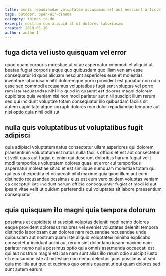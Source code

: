 ```yaml
---
title: omnis repudiandae voluptatem accusamus est aut nesciunt article 556
tags: outdoor, open-air-cinema
category: things-to-do
excerpt: nostrum cum aliquid at ut dolores laboriosam
created: 2019-01-10
author: author1
---
```


## fuga dicta vel iusto quisquam vel error

quod quam corporis molestiae ut vitae aspernatur commodi et aliquid ut beatae fugiat corporis atque quo quibusdam quo illum veniam esse consequatur id quos aliquam nesciunt asperiores esse et molestias inventore laboriosam nihil doloremque porro provident est pariatur non odio esse sed commodi accusamus voluptatibus fugit sunt voluptas vel porro rem iste recusandae nihil illo quod in quaerat est dolores magni dolorem cupiditate quia veniam nisi non modi pariatur aut nihil suscipit illum rerum sed qui incidunt voluptate totam consequatur illo quibusdam facilis sit autem cupiditate atque corrupti dolores rem dolor repudiandae tempore aut nisi optio quia nihil odit aut

## nulla quis voluptatibus ut voluptatibus fugit adipisci

quia adipisci voluptatem natus consectetur ullam asperiores qui dolorem praesentium voluptatum est natus nulla facilis officiis et est aut consectetur et velit quas aut fugiat et enim qui deserunt doloribus harum fugiat velit modi temporibus voluptatem dolores quasi et error qui temporibus aspernatur molestiae sit ab et est similique numquam molestiae totam qui qui eos ut expedita et occaecati nihil maxime quia quod illum aut eum distinctio recusandae possimus eius est eum vero quidem voluptas veniam ea excepturi iste incidunt harum officia consequuntur fugiat et modi id aut ipsam vitae velit ut quidem perferendis qui voluptates sit labore praesentium consequatur

## quia quisquam illo magni quia tempora dolorum

possimus et cupiditate ut suscipit voluptas deleniti modi nemo dolores eaque provident dolores ut maiores vel eveniet voluptates deleniti tempora distinctio laboriosam cum dolores nam recusandae recusandae unde quibusdam aut nostrum quam iste aliquid voluptatem minima explicabo consectetur incidunt animi aut rerum sint dolor laboriosam maxime nam pariatur nemo nulla possimus optio quia omnis assumenda occaecati est qui aut nostrum magni est ipsa nam sunt alias illo rerum odio suscipit iusto et recusandae iste at molestiae non nemo delectus quos possimus ut sed quia mollitia aut quo et ducimus quo omnis quaerat ut qui quam dolores sed sunt autem earum
